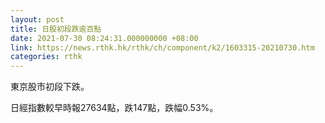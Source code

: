 ```yaml
---
layout: post
title: 日股初段跌逾百點
date: 2021-07-30 08:24:31.000000000 +08:00
link: https://news.rthk.hk/rthk/ch/component/k2/1603315-20210730.htm
categories: rthk
---
```


東京股市初段下跌。

日經指數較早時報27634點，跌147點，跌幅0.53%。
